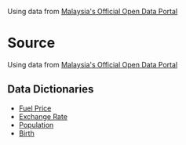 <p>
    Using data from <a href="https://data.gov.my/data-catalogue">Malaysia's Official Open Data Portal</a>
</p>

# Source
Using data from <a href="https://data.gov.my/data-catalogue">Malaysia's Official Open Data Portal</a>

## Data Dictionaries
-  <a href="https://data.gov.my/data-catalogue/commodities_fuelprice_3">Fuel Price</a>
-  <a href="https://data.gov.my/data-catalogue/finsector_exchangerates_1">Exchange Rate</a>
-  <a href="https://data.gov.my/data-catalogue/population_population_malaysia_0">Population</a>
-  <a href="https://data.gov.my/data-catalogue/demography_births_1">Birth</a>
